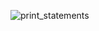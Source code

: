 ![print_statements](https://user-images.githubusercontent.com/104981585/167301620-fe82baad-369d-4602-a972-6520a44350af.png)

